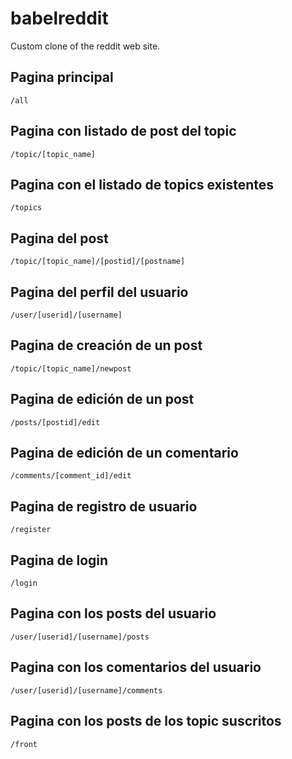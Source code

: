 # babelreddit
Custom clone of the reddit web site.

## Pagina principal
```
/all
```
## Pagina con listado de post del topic 
```
/topic/[topic_name]
```
## Pagina con el listado de topics existentes
```
/topics
```
## Pagina del post
```
/topic/[topic_name]/[postid]/[postname]
```
## Pagina del perfil del usuario
```
/user/[userid]/[username]
```
## Pagina de creación de un post
```
/topic/[topic_name]/newpost
```
## Pagina de edición de un post
```
/posts/[postid]/edit
```
## Pagina de edición de un comentario
```
/comments/[comment_id]/edit
```
## Pagina de registro de usuario
```
/register
```
## Pagina de login
```
/login
```
## Pagina con los posts del usuario
```
/user/[userid]/[username]/posts
```
## Pagina con los comentarios del usuario
```
/user/[userid]/[username]/comments
```
## Pagina con los posts de los topic suscritos
```
/front
```